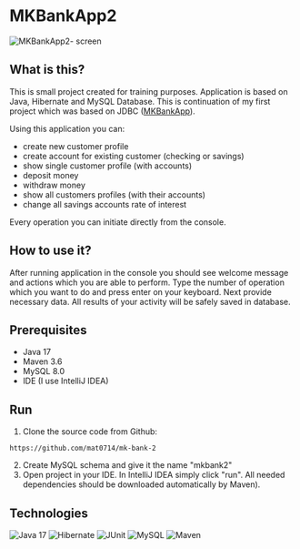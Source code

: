 # MKBankApp2

![MKBankApp2- screen](https://user-images.githubusercontent.com/96115456/217782586-3cb6bf5e-11bf-43df-976f-859be9058450.png)

## What is this?
This is small project created for training purposes. Application is based on Java, Hibernate and MySQL Database. This is continuation of my first project which was based on JDBC ([MKBankApp](https://github.com/mat0714/mk-bank)).

Using this application you can:
- create new customer profile
- create account for existing customer (checking or savings)
- show single customer profile (with accounts)
- deposit money
- withdraw money
- show all customers profiles (with their accounts)
- change all savings accounts rate of interest

Every operation you can initiate directly from the console.

## How to use it?
After running application in the console you should see welcome message and actions which you are able to perform. Type the number of operation which you want to do and press enter on your keyboard. Next provide necessary data. All results of your activity will be safely saved in database.

## Prerequisites
- Java 17
- Maven 3.6
- MySQL 8.0
- IDE (I use IntelliJ IDEA)

## Run
1. Clone the source code from Github:
```
https://github.com/mat0714/mk-bank-2
```
2. Create MySQL schema and give it the name "mkbank2"
3. Open project in your IDE. In IntelliJ IDEA simply click "run". All needed dependencies should be downloaded automatically by Maven).

## Technologies
<img src="https://img.shields.io/badge/-JAVA 17-red" alt="Java 17" />  <img src="https://img.shields.io/badge/-HIBERNATE-red" alt="Hibernate" />
<img src="https://img.shields.io/badge/-JUNIT-red" alt="JUnit" /> <img src="https://img.shields.io/badge/-MYSQL-red" alt="MySQL" />
<img src="https://img.shields.io/badge/-MAVEN-red" alt="Maven" /> 
